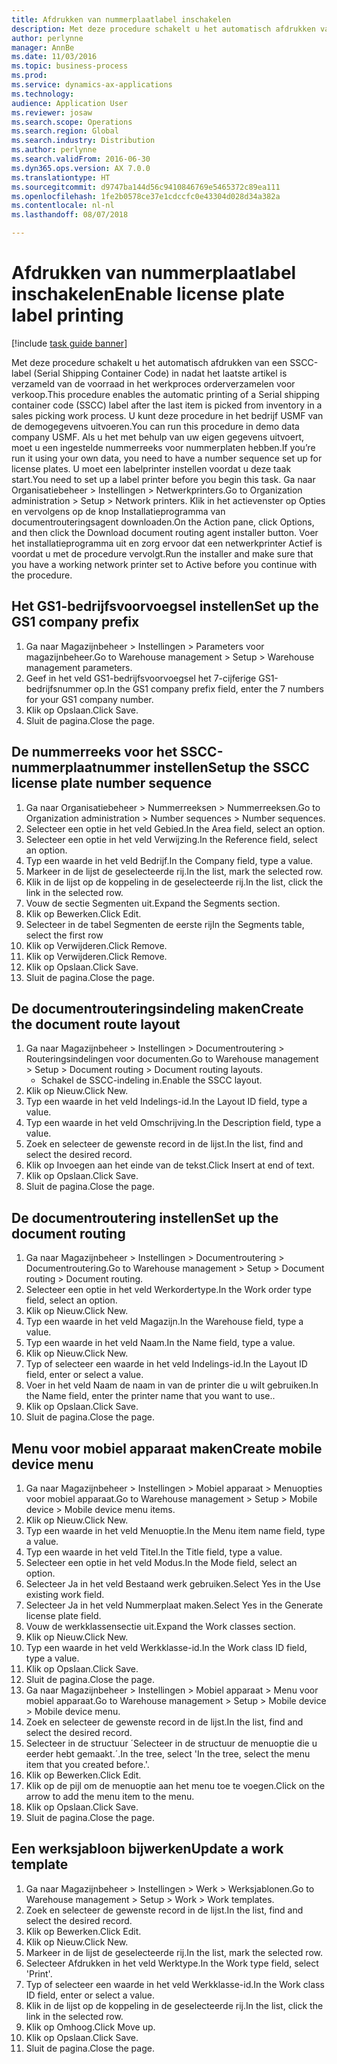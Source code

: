 ```yaml
--- 
title: Afdrukken van nummerplaatlabel inschakelen
description: Met deze procedure schakelt u het automatisch afdrukken van een SSCC-label (Serial Shipping Container Code) in nadat het laatste artikel is verzameld van de voorraad in het werkproces orderverzamelen voor verkoop.
author: perlynne
manager: AnnBe
ms.date: 11/03/2016
ms.topic: business-process
ms.prod: 
ms.service: dynamics-ax-applications
ms.technology: 
audience: Application User
ms.reviewer: josaw
ms.search.scope: Operations
ms.search.region: Global
ms.search.industry: Distribution
ms.author: perlynne
ms.search.validFrom: 2016-06-30
ms.dyn365.ops.version: AX 7.0.0
ms.translationtype: HT
ms.sourcegitcommit: d9747ba144d56c9410846769e5465372c89ea111
ms.openlocfilehash: 1fe2b0578ce37e1cdccfc0e43304d028d34a382a
ms.contentlocale: nl-nl
ms.lasthandoff: 08/07/2018

---
```

# <a name="enable-license-plate-label-printing"></a><span data-ttu-id="eda85-103">Afdrukken van nummerplaatlabel inschakelen</span><span class="sxs-lookup"><span data-stu-id="eda85-103">Enable license plate label printing</span></span>

[!include [task guide banner](../../includes/task-guide-banner.md)]

<span data-ttu-id="eda85-104">Met deze procedure schakelt u het automatisch afdrukken van een SSCC-label (Serial Shipping Container Code) in nadat het laatste artikel is verzameld van de voorraad in het werkproces orderverzamelen voor verkoop.</span><span class="sxs-lookup"><span data-stu-id="eda85-104">This procedure enables the automatic printing of a Serial shipping container code (SSCC) label after the last item is picked from inventory in a sales picking work process.</span></span> <span data-ttu-id="eda85-105">U kunt deze procedure in het bedrijf USMF van de demogegevens uitvoeren.</span><span class="sxs-lookup"><span data-stu-id="eda85-105">You can run this procedure in demo data company USMF.</span></span> <span data-ttu-id="eda85-106">Als u het met behulp van uw eigen gegevens uitvoert, moet u een ingestelde nummerreeks voor nummerplaten hebben.</span><span class="sxs-lookup"><span data-stu-id="eda85-106">If you’re run it using your own data, you need to have a number sequence set up for license plates.</span></span> <span data-ttu-id="eda85-107">U moet een labelprinter instellen voordat u deze taak start.</span><span class="sxs-lookup"><span data-stu-id="eda85-107">You need to set up a label printer before you begin this task.</span></span> <span data-ttu-id="eda85-108">Ga naar Organisatiebeheer > Instellingen > Netwerkprinters.</span><span class="sxs-lookup"><span data-stu-id="eda85-108">Go to Organization administration > Setup > Network printers.</span></span> <span data-ttu-id="eda85-109">Klik in het actievenster op Opties en vervolgens op de knop Installatieprogramma van documentrouteringsagent downloaden.</span><span class="sxs-lookup"><span data-stu-id="eda85-109">On the Action pane, click Options, and then click the Download document routing agent installer button.</span></span> <span data-ttu-id="eda85-110">Voer het installatieprogramma uit en zorg ervoor dat een netwerkprinter Actief is voordat u met de procedure vervolgt.</span><span class="sxs-lookup"><span data-stu-id="eda85-110">Run the installer and make sure that you have a working network printer set to Active before you continue with the procedure.</span></span>


## <a name="set-up-the-gs1-company-prefix"></a><span data-ttu-id="eda85-111">Het GS1-bedrijfsvoorvoegsel instellen</span><span class="sxs-lookup"><span data-stu-id="eda85-111">Set up the GS1 company prefix</span></span>
1. <span data-ttu-id="eda85-112">Ga naar Magazijnbeheer > Instellingen > Parameters voor magazijnbeheer.</span><span class="sxs-lookup"><span data-stu-id="eda85-112">Go to Warehouse management > Setup > Warehouse management parameters.</span></span>
2. <span data-ttu-id="eda85-113">Geef in het veld GS1-bedrijfsvoorvoegsel het 7-cijferige GS1-bedrijfsnummer op.</span><span class="sxs-lookup"><span data-stu-id="eda85-113">In the GS1 company prefix field, enter the 7 numbers for your GS1 company number.</span></span>
3. <span data-ttu-id="eda85-114">Klik op Opslaan.</span><span class="sxs-lookup"><span data-stu-id="eda85-114">Click Save.</span></span>
4. <span data-ttu-id="eda85-115">Sluit de pagina.</span><span class="sxs-lookup"><span data-stu-id="eda85-115">Close the page.</span></span>

## <a name="setup-the-sscc-license-plate-number-sequence"></a><span data-ttu-id="eda85-116">De nummerreeks voor het SSCC-nummerplaatnummer instellen</span><span class="sxs-lookup"><span data-stu-id="eda85-116">Setup the SSCC license plate number sequence</span></span>
1. <span data-ttu-id="eda85-117">Ga naar Organisatiebeheer > Nummerreeksen > Nummerreeksen.</span><span class="sxs-lookup"><span data-stu-id="eda85-117">Go to Organization administration > Number sequences > Number sequences.</span></span>
2. <span data-ttu-id="eda85-118">Selecteer een optie in het veld Gebied.</span><span class="sxs-lookup"><span data-stu-id="eda85-118">In the Area field, select an option.</span></span>
3. <span data-ttu-id="eda85-119">Selecteer een optie in het veld Verwijzing.</span><span class="sxs-lookup"><span data-stu-id="eda85-119">In the Reference field, select an option.</span></span>
4. <span data-ttu-id="eda85-120">Typ een waarde in het veld Bedrijf.</span><span class="sxs-lookup"><span data-stu-id="eda85-120">In the Company field, type a value.</span></span>
5. <span data-ttu-id="eda85-121">Markeer in de lijst de geselecteerde rij.</span><span class="sxs-lookup"><span data-stu-id="eda85-121">In the list, mark the selected row.</span></span>
6. <span data-ttu-id="eda85-122">Klik in de lijst op de koppeling in de geselecteerde rij.</span><span class="sxs-lookup"><span data-stu-id="eda85-122">In the list, click the link in the selected row.</span></span>
7. <span data-ttu-id="eda85-123">Vouw de sectie Segmenten uit.</span><span class="sxs-lookup"><span data-stu-id="eda85-123">Expand the Segments section.</span></span>
8. <span data-ttu-id="eda85-124">Klik op Bewerken.</span><span class="sxs-lookup"><span data-stu-id="eda85-124">Click Edit.</span></span>
9. <span data-ttu-id="eda85-125">Selecteer in de tabel Segmenten de eerste rij</span><span class="sxs-lookup"><span data-stu-id="eda85-125">In the Segments table, select the first row</span></span>
10. <span data-ttu-id="eda85-126">Klik op Verwijderen.</span><span class="sxs-lookup"><span data-stu-id="eda85-126">Click Remove.</span></span>
11. <span data-ttu-id="eda85-127">Klik op Verwijderen.</span><span class="sxs-lookup"><span data-stu-id="eda85-127">Click Remove.</span></span>
12. <span data-ttu-id="eda85-128">Klik op Opslaan.</span><span class="sxs-lookup"><span data-stu-id="eda85-128">Click Save.</span></span>
13. <span data-ttu-id="eda85-129">Sluit de pagina.</span><span class="sxs-lookup"><span data-stu-id="eda85-129">Close the page.</span></span>

## <a name="create-the-document-route-layout"></a><span data-ttu-id="eda85-130">De documentrouteringsindeling maken</span><span class="sxs-lookup"><span data-stu-id="eda85-130">Create the document route layout</span></span>
1. <span data-ttu-id="eda85-131">Ga naar Magazijnbeheer > Instellingen > Documentroutering > Routeringsindelingen voor documenten.</span><span class="sxs-lookup"><span data-stu-id="eda85-131">Go to Warehouse management > Setup > Document routing > Document routing layouts.</span></span>
    * <span data-ttu-id="eda85-132">Schakel de SSCC-indeling in.</span><span class="sxs-lookup"><span data-stu-id="eda85-132">Enable the SSCC layout.</span></span>  
2. <span data-ttu-id="eda85-133">Klik op Nieuw.</span><span class="sxs-lookup"><span data-stu-id="eda85-133">Click New.</span></span>
3. <span data-ttu-id="eda85-134">Typ een waarde in het veld Indelings-id.</span><span class="sxs-lookup"><span data-stu-id="eda85-134">In the Layout ID field, type a value.</span></span>
4. <span data-ttu-id="eda85-135">Typ een waarde in het veld Omschrijving.</span><span class="sxs-lookup"><span data-stu-id="eda85-135">In the Description field, type a value.</span></span>
5. <span data-ttu-id="eda85-136">Zoek en selecteer de gewenste record in de lijst.</span><span class="sxs-lookup"><span data-stu-id="eda85-136">In the list, find and select the desired record.</span></span>
6. <span data-ttu-id="eda85-137">Klik op Invoegen aan het einde van de tekst.</span><span class="sxs-lookup"><span data-stu-id="eda85-137">Click Insert at end of text.</span></span>
7. <span data-ttu-id="eda85-138">Klik op Opslaan.</span><span class="sxs-lookup"><span data-stu-id="eda85-138">Click Save.</span></span>
8. <span data-ttu-id="eda85-139">Sluit de pagina.</span><span class="sxs-lookup"><span data-stu-id="eda85-139">Close the page.</span></span>

## <a name="set-up-the-document-routing"></a><span data-ttu-id="eda85-140">De documentroutering instellen</span><span class="sxs-lookup"><span data-stu-id="eda85-140">Set up the document routing</span></span>
1. <span data-ttu-id="eda85-141">Ga naar Magazijnbeheer > Instellingen > Documentroutering > Documentroutering.</span><span class="sxs-lookup"><span data-stu-id="eda85-141">Go to Warehouse management > Setup > Document routing > Document routing.</span></span>
2. <span data-ttu-id="eda85-142">Selecteer een optie in het veld Werkordertype.</span><span class="sxs-lookup"><span data-stu-id="eda85-142">In the Work order type field, select an option.</span></span>
3. <span data-ttu-id="eda85-143">Klik op Nieuw.</span><span class="sxs-lookup"><span data-stu-id="eda85-143">Click New.</span></span>
4. <span data-ttu-id="eda85-144">Typ een waarde in het veld Magazijn.</span><span class="sxs-lookup"><span data-stu-id="eda85-144">In the Warehouse field, type a value.</span></span>
5. <span data-ttu-id="eda85-145">Typ een waarde in het veld Naam.</span><span class="sxs-lookup"><span data-stu-id="eda85-145">In the Name field, type a value.</span></span>
6. <span data-ttu-id="eda85-146">Klik op Nieuw.</span><span class="sxs-lookup"><span data-stu-id="eda85-146">Click New.</span></span>
7. <span data-ttu-id="eda85-147">Typ of selecteer een waarde in het veld Indelings-id.</span><span class="sxs-lookup"><span data-stu-id="eda85-147">In the Layout ID field, enter or select a value.</span></span>
8. <span data-ttu-id="eda85-148">Voer in het veld Naam de naam in van de printer die u wilt gebruiken.</span><span class="sxs-lookup"><span data-stu-id="eda85-148">In the Name field, enter the printer name that you want to use..</span></span>
9. <span data-ttu-id="eda85-149">Klik op Opslaan.</span><span class="sxs-lookup"><span data-stu-id="eda85-149">Click Save.</span></span>
10. <span data-ttu-id="eda85-150">Sluit de pagina.</span><span class="sxs-lookup"><span data-stu-id="eda85-150">Close the page.</span></span>

## <a name="create-mobile-device-menu"></a><span data-ttu-id="eda85-151">Menu voor mobiel apparaat maken</span><span class="sxs-lookup"><span data-stu-id="eda85-151">Create mobile device menu</span></span>
1. <span data-ttu-id="eda85-152">Ga naar Magazijnbeheer > Instellingen > Mobiel apparaat > Menuopties voor mobiel apparaat.</span><span class="sxs-lookup"><span data-stu-id="eda85-152">Go to Warehouse management > Setup > Mobile device > Mobile device menu items.</span></span>
2. <span data-ttu-id="eda85-153">Klik op Nieuw.</span><span class="sxs-lookup"><span data-stu-id="eda85-153">Click New.</span></span>
3. <span data-ttu-id="eda85-154">Typ een waarde in het veld Menuoptie.</span><span class="sxs-lookup"><span data-stu-id="eda85-154">In the Menu item name field, type a value.</span></span>
4. <span data-ttu-id="eda85-155">Typ een waarde in het veld Titel.</span><span class="sxs-lookup"><span data-stu-id="eda85-155">In the Title field, type a value.</span></span>
5. <span data-ttu-id="eda85-156">Selecteer een optie in het veld Modus.</span><span class="sxs-lookup"><span data-stu-id="eda85-156">In the Mode field, select an option.</span></span>
6. <span data-ttu-id="eda85-157">Selecteer Ja in het veld Bestaand werk gebruiken.</span><span class="sxs-lookup"><span data-stu-id="eda85-157">Select Yes in the Use existing work field.</span></span>
7. <span data-ttu-id="eda85-158">Selecteer Ja in het veld Nummerplaat maken.</span><span class="sxs-lookup"><span data-stu-id="eda85-158">Select Yes in the Generate license plate field.</span></span>
8. <span data-ttu-id="eda85-159">Vouw de werkklassensectie uit.</span><span class="sxs-lookup"><span data-stu-id="eda85-159">Expand the Work classes section.</span></span>
9. <span data-ttu-id="eda85-160">Klik op Nieuw.</span><span class="sxs-lookup"><span data-stu-id="eda85-160">Click New.</span></span>
10. <span data-ttu-id="eda85-161">Typ een waarde in het veld Werkklasse-id.</span><span class="sxs-lookup"><span data-stu-id="eda85-161">In the Work class ID field, type a value.</span></span>
11. <span data-ttu-id="eda85-162">Klik op Opslaan.</span><span class="sxs-lookup"><span data-stu-id="eda85-162">Click Save.</span></span>
12. <span data-ttu-id="eda85-163">Sluit de pagina.</span><span class="sxs-lookup"><span data-stu-id="eda85-163">Close the page.</span></span>
13. <span data-ttu-id="eda85-164">Ga naar Magazijnbeheer > Instellingen > Mobiel apparaat > Menu voor mobiel apparaat.</span><span class="sxs-lookup"><span data-stu-id="eda85-164">Go to Warehouse management > Setup > Mobile device > Mobile device menu.</span></span>
14. <span data-ttu-id="eda85-165">Zoek en selecteer de gewenste record in de lijst.</span><span class="sxs-lookup"><span data-stu-id="eda85-165">In the list, find and select the desired record.</span></span>
15. <span data-ttu-id="eda85-166">Selecteer in de structuur ´Selecteer in de structuur de menuoptie die u eerder hebt gemaakt.´.</span><span class="sxs-lookup"><span data-stu-id="eda85-166">In the tree, select 'In the tree, select the menu item that you created before.'.</span></span>
16. <span data-ttu-id="eda85-167">Klik op Bewerken.</span><span class="sxs-lookup"><span data-stu-id="eda85-167">Click Edit.</span></span>
17. <span data-ttu-id="eda85-168">Klik op de pijl om de menuoptie aan het menu toe te voegen.</span><span class="sxs-lookup"><span data-stu-id="eda85-168">Click on the arrow to add the menu item to the menu.</span></span>
18. <span data-ttu-id="eda85-169">Klik op Opslaan.</span><span class="sxs-lookup"><span data-stu-id="eda85-169">Click Save.</span></span>
19. <span data-ttu-id="eda85-170">Sluit de pagina.</span><span class="sxs-lookup"><span data-stu-id="eda85-170">Close the page.</span></span>

## <a name="update-a-work-template"></a><span data-ttu-id="eda85-171">Een werksjabloon bijwerken</span><span class="sxs-lookup"><span data-stu-id="eda85-171">Update a work template</span></span>
1. <span data-ttu-id="eda85-172">Ga naar Magazijnbeheer > Instellingen > Werk > Werksjablonen.</span><span class="sxs-lookup"><span data-stu-id="eda85-172">Go to Warehouse management > Setup > Work > Work templates.</span></span>
2. <span data-ttu-id="eda85-173">Zoek en selecteer de gewenste record in de lijst.</span><span class="sxs-lookup"><span data-stu-id="eda85-173">In the list, find and select the desired record.</span></span>
3. <span data-ttu-id="eda85-174">Klik op Bewerken.</span><span class="sxs-lookup"><span data-stu-id="eda85-174">Click Edit.</span></span>
4. <span data-ttu-id="eda85-175">Klik op Nieuw.</span><span class="sxs-lookup"><span data-stu-id="eda85-175">Click New.</span></span>
5. <span data-ttu-id="eda85-176">Markeer in de lijst de geselecteerde rij.</span><span class="sxs-lookup"><span data-stu-id="eda85-176">In the list, mark the selected row.</span></span>
6. <span data-ttu-id="eda85-177">Selecteer Afdrukken in het veld Werktype.</span><span class="sxs-lookup"><span data-stu-id="eda85-177">In the Work type field, select 'Print'.</span></span>
7. <span data-ttu-id="eda85-178">Typ of selecteer een waarde in het veld Werkklasse-id.</span><span class="sxs-lookup"><span data-stu-id="eda85-178">In the Work class ID field, enter or select a value.</span></span>
8. <span data-ttu-id="eda85-179">Klik in de lijst op de koppeling in de geselecteerde rij.</span><span class="sxs-lookup"><span data-stu-id="eda85-179">In the list, click the link in the selected row.</span></span>
9. <span data-ttu-id="eda85-180">Klik op Omhoog.</span><span class="sxs-lookup"><span data-stu-id="eda85-180">Click Move up.</span></span>
10. <span data-ttu-id="eda85-181">Klik op Opslaan.</span><span class="sxs-lookup"><span data-stu-id="eda85-181">Click Save.</span></span>
11. <span data-ttu-id="eda85-182">Sluit de pagina.</span><span class="sxs-lookup"><span data-stu-id="eda85-182">Close the page.</span></span>


